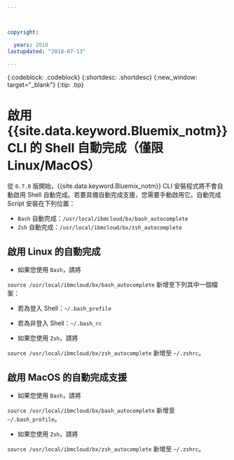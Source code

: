 ```yaml
---



copyright:

  years: 2018
lastupdated: "2018-07-13"

---
```


{:codeblock: .codeblock} 
{:shortdesc: .shortdesc}
{:new_window: target="_blank"}
{:tip: .tip}

# 啟用 {{site.data.keyword.Bluemix_notm}} CLI 的 Shell 自動完成（僅限 Linux/MacOS）

從 `0.7.0` 版開始，{{site.data.keyword.Bluemix_notm}} CLI 安裝程式將不會自動啟用 Shell 自動完成。若要具備自動完成支援，您需要手動啟用它。自動完成 Script 安裝在下列位置：

* `Bash` 自動完成：`/usr/local/ibmcloud/bx/bash_autocomplete`
* `Zsh` 自動完成：`/usr/local/ibmcloud/bx/zsh_autocomplete`

## 啟用 Linux 的自動完成

* 如果您使用 `Bash`，請將 

`source /usr/local/ibmcloud/bx/bash_autocomplete` 新增至下列其中一個檔案：

  * 若為登入 Shell：`~/.bash_profile`
  * 若為非登入 Shell：`~/.bash_rc`
  
* 如果您使用 `Zsh`，請將 

`source /usr/local/ibmcloud/bx/zsh_autocomplete` 新增至 `~/.zshrc`。

## 啟用 MacOS 的自動完成支援

* 如果您使用 `Bash`，請將 

`source /usr/local/ibmcloud/bx/bash_autocomplete` 新增至 `~/.bash_profile`。
* 如果您使用 `Zsh`，請將 

`source /usr/local/ibmcloud/bx/zsh_autocomplete` 新增至 `~/.zshrc`。
